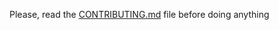 Please, read the [CONTRIBUTING.md](https://github.com/muonium/translations/blob/master/CONTRIBUTING.md) file before doing anything

